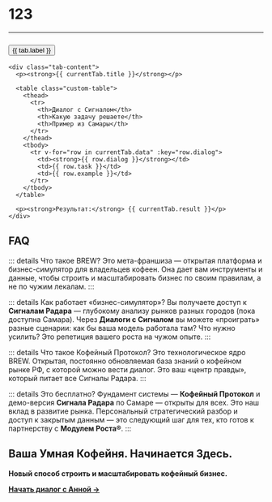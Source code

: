 # 123

---

<script setup>
import { ref } from 'vue'

const activeTab = ref('problem')

const tabs = [
  {
    id: 'problem',
    label: '🎯 Исправить проблему',
    title: 'Превратите жалобы клиентов в точки кратного роста.',
    data: [
      {
        dialog: 'Увеличить скорость обслуживания',
        task: 'Устраняете потерю выручки в самые прибыльные часы.',
        example: '31% жалоб на медлительность — системная проблема распределения персонала в пики.'
      },
      {
        dialog: 'Стабилизировать продукт',
        task: 'Преодолеваете «плавающее» качество, разрушающее доверие.',
        example: '«Корж» страдал от нестабильного кофе (18% критики). Нужны стандарты, как у Skuratov.'
      },
      {
        dialog: 'Найти правильную цену',
        task: 'Решаете дилемму «дорого vs справедливо».',
        example: '37% считают «Корж» дорогим. Требуется гибкая стратегия для разных сегментов.'
      }
    ],
    result: 'Мгновенная диагностика того, что забирает ваши деньги прямо сейчас.'
  },
  {
    id: 'advantage',
    label: '💪 Усилить преимущество',
    title: 'Превратите магию в технологию.',
    data: [
      {
        dialog: 'Масштабировать атмосферу',
        task: 'Превращаете неуловимый «уют» в воспроизводимый чек-лист.',
        example: '«Корж» — лидер по атмосфере (9/10). Декомпозиция от тактичности персонала до дизайна.'
      },
      {
        dialog: 'Построить систему',
        task: 'Внедряете процессы для предсказуемого качества.',
        example: 'Skuratov — эталон системности (9/10 кофе). Строгие стандарты плюс стабильность.'
      },
      {
        dialog: 'Создать культ бренда',
        task: 'Строите преданное «племя» через уникальную эстетику.',
        example: 'Surf Coffee — культ «серф-вайба». Не для всех, но с невероятной лояльностью ядра.'
      }
    ],
    result: 'Деконструируете чужие успехи. Делаете интуицию управляемой.'
  },
  {
    id: 'competitors',
    label: '🔍 Изучить конкурентов',
    title: 'Получить объективную карту поля боя.',
    data: [
      {
        dialog: 'Реальный лидер по продукту',
        task: 'Видите, кто действительно выигрывает, а кто создает видимость.',
        example: 'Skuratov — объективный лидер по качеству кофе (9/10) vs атмосферные лидеры.'
      },
      {
        dialog: 'Экономика впечатлений',
        task: 'Понимаете, кто побеждает за эмоции и за счет чего.',
        example: '«Корж», Surf, White Cup делят лидерство по атмосфере, но разными путями.'
      },
      {
        dialog: 'Цена и скорость',
        task: 'Определяете стратегию: эффективность или премиальность.',
        example: 'Coffee Balance — лидер по цене/качеству (8/10), жертвуя другими параметрами.'
      }
    ],
    result: 'Конец «туману войны». Четкое понимание, где вы и куда двигаться.'
  },
  {
    id: 'growth',
    label: '🚀 Найти рост',
    title: 'Обнаружить скрытые сокровища.',
    data: [
      {
        dialog: 'Монетизировать главное УТП',
        task: 'Превращаете лучший продукт в генератор прибыли.',
        example: 'Выпечка «Коржа» (9/10) — недоиспользованная суперсила для роста среднего чека.'
      },
      {
        dialog: 'Найти новые ниши',
        task: 'Находите сегменты для обслуживания существующими активами.',
        example: 'Готовый сегмент «цифровых кочевников» = B2B-продукт «кофейня как офис».'
      },
      {
        dialog: 'Подготовиться к экспансии',
        task: 'Используете один город как модель для системного входа в другие.',
        example: 'Самарский кейс — типичная структура для десятков городов России.'
      }
    ],
    result: 'Новые источники дохода без огромных инвестиций.'
  }
]

const currentTab = computed(() => {
  return tabs.find(tab => tab.id === activeTab.value)
})
</script>

<ClientOnly>
  <div class="custom-tabs">
    <div class="tabs-nav">
      <button 
        v-for="tab in tabs" 
        :key="tab.id"
        :class="['tab-button', { active: activeTab === tab.id }]"
        @click="activeTab = tab.id"
      >
        {{ tab.label }}
      </button>
    </div>
    
    <div class="tab-content">
      <p><strong>{{ currentTab.title }}</strong></p>
      
      <table class="custom-table">
        <thead>
          <tr>
            <th>Диалог с Сигналом</th>
            <th>Какую задачу решаете</th>
            <th>Пример из Самары</th>
          </tr>
        </thead>
        <tbody>
          <tr v-for="row in currentTab.data" :key="row.dialog">
            <td><strong>{{ row.dialog }}</strong></td>
            <td>{{ row.task }}</td>
            <td>{{ row.example }}</td>
          </tr>
        </tbody>
      </table>
      
      <p><strong>Результат:</strong> {{ currentTab.result }}</p>
    </div>
  </div>
</ClientOnly>

## FAQ

::: details Что такое BREW?
Это мета-франшиза — открытая платформа и бизнес-симулятор для владельцев кофеен. Она дает вам инструменты и данные, чтобы строить и масштабировать бизнес по своим правилам, а не по чужим лекалам.
:::

::: details Как работает «бизнес-симулятор»?
Вы получаете доступ к **Сигналам Радара** — глубокому анализу рынков разных городов (пока доступна Самара). Через **Диалоги с Сигналом** вы можете «проиграть» разные сценарии: как бы ваша модель работала там? Что нужно усилить? Это репетиция вашего роста на чужом опыте.
:::

::: details Что такое Кофейный Протокол?
Это технологическое ядро BREW. Открытая, постоянно обновляемая база знаний о кофейном рынке РФ, с которой можно вести диалог. Это ваш «центр правды», который питает все Сигналы Радара.
:::

::: details Это бесплатно?
Фундамент системы — **Кофейный Протокол** и демо-версия **Сигнала Радара** по Самаре — открыты для всех. Это наш вклад в развитие рынка. Персональный стратегический разбор и доступ к закрытым данным — это следующий шаг для тех, кто готов к партнерству с **Модулем Роста®**.
:::

## Ваша Умная Кофейня. Начинается Здесь.

**Новый способ строить и масштабировать кофейный бизнес.**

**[Начать диалог с Анной →](https://t.me/Anna_runScale)**

<style>
.custom-tabs {
  margin: 1.5rem 0;
}

.tabs-nav {
  display: flex;
  flex-wrap: wrap;
  gap: 0.75rem;
  margin-bottom: 1rem;
}

.tab-button {
  padding: 10px 16px;
  border-radius: 8px;
  font-weight: 600;
  font-size: 14px;
  cursor: pointer;
  transition: all 0.25s ease;
  border: 1px solid transparent;
  background-color: var(--vp-c-bg-alt);
  color: var(--vp-c-text-1);
  border-color: var(--vp-c-divider);
}

.tab-button:hover,
.tab-button.active {
  background-color: #C5F946 !important;
  color: #1a2a00 !important;
  border-color: #C5F946 !important;
  font-weight: 700;
  transform: translateY(-2px);
}

.tab-button.active {
  transform: none;
}

.tab-content {
  padding: 1.25rem;
  border-radius: 12px;
  background-color: var(--vp-c-bg-alt);
  border: 1px solid var(--vp-c-divider);
}

.tab-content p {
  margin: 0 0 1rem;
}

.tab-content p:last-of-type {
  margin-bottom: 0;
}

.custom-table {
  width: 100%;
  border-collapse: collapse;
  margin: 1rem 0;
}

.custom-table th, .custom-table td {
  text-align: left;
  padding: 12px 15px;
  border-bottom: 1px solid var(--vp-c-divider);
}

.custom-table th {
  font-weight: 600;
  color: var(--vp-c-text-1);
}

.custom-table td {
  color: var(--vp-c-text-2);
}

.custom-table tr:last-child td {
  border-bottom: none;
}
</style>
